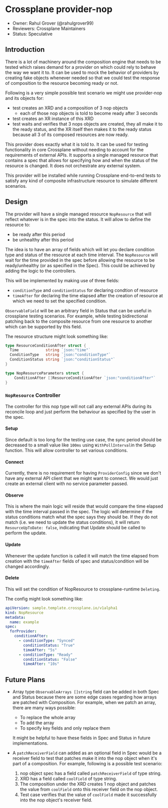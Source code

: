 # Crossplane provider-nop

* Owner: Rahul Grover (@rahulgrover99)
* Reviewers: Crossplane Maintainers
* Status: Speculative

## Introduction

There is a lot of machinery around the composition engine that needs to be tested which raises demand for a provider on which could rely to behave the way we want it to. It can be used to mock the behavior of providers by creating fake objects whenever needed so that we could test the response of composition to the resource becoming ready or not. 

Following is a very simple possible test scenario we might use provider-nop and its objects for:
- test creates an XRD and a composition of 3 nop objects
  - each of those nop objects is told to become ready after 3 seconds
- test creates an XR instance of this XRD
- test waits and verifies that 3 nops objects are created, they all make it to the ready status, and the XR itself then makes it to the ready status because all 3 of its composed resources are now ready.

This provider does exactly what it is told to. It can be used for testing functionality in core Crossplane without needing to account for the requirements of external APIs. It supports a single managed resource that contains a spec that allows for specifying how and when the status of the resource is changed. It does not orchestrate any external system. 

This provider will be installed while running Crossplane end-to-end tests to satisfy any kind of composite infrastructure resource to simulate different scenarios. 

## Design

The provider will have a single managed resource `NopResource` that will reflect whatever is in the spec into the status. It will allow to define the resource to:
- be ready after this period
- be unhealthy after this period

The idea is to have an array of fields which will let you declare condition type and status of the resource at each time interval. The `NopResource` will wait for the time provided in the spec before allowing the resource to be ready/unhealthy (or as specified in the Spec). This could be achieved by adding the logic to the controllers. 

This will be implemented by making use of three fields:
- `conditionType` and `conditionStatus` for declaring condtion of resource
- `timeAfter` for declaring the time elapsed after the creation of resource at which we need to set the specified condition.

`ObservableField` will be an arbitrary field in Status that can be useful in crossplane testing scenarios. For example, while testing bidirectional patching back to the composite resource from one resource to another which can be supported by this field. 

The resource structure might look something like: 
```go
type ResourceConditionAfter struct {
  Time            string `json:"time"`
  ConditionType   string `json:"conditionType"`
  ConditionStatus string `json:"conditionStatus"`
}

type NopResourceParameters struct {
	ConditionAfter []ResourceConditionAfter `json:"conditionAfter"`
}
```

### `NopResource` Controller

The controller for this nop type will not call any external APIs during its reconcile loop and just perform the behaviour as specified by the user in the spec. 

#### Setup
Since default is too long for the testing use case, the sync period should be decreased to a small value like `100ms` using `WithPollInterval`in the Setup function. This will allow controller to set various conditions.

#### Connect
Currently, there is no requirement for having `ProviderConfig` since we don't have any external API client that we might want to connect. 
We would just create an external client with no service parameter passed. 

#### Observe
This is where the main logic will reside that would compare the time elapsed with the time interval passed in the spec. The logic will determine if the status conditions match what the spec says they should be. If they do not match (i.e. we need to update the status conditions), it will return `ResourceUpToDate: false`, indicating that Update should be called to perform the update.

#### Update
Whenever the update function is called it will match the time elapsed from creation with the `timeAfter` fields of spec and status/condition will be changed accordingly.

#### Delete
This will set the condition of NopResource to crossplane-runtime `Deleting`. 

The config might look something like:

```yaml
apiVersion: sample.template.crossplane.io/v1alpha1
kind: NopResource
metadata:
  name: example
spec:
  forProvider:
    conditionAfter:
      - conditionType: "Synced"
        conditionStatus: "True"
        timeAfter: "5s"
      - conditionType: "Ready"
        conditionStatus: "False"
        timeAfter: "10s"
```

## Future Plans
- Array type `ObservableArrays []string` field can be added in both Spec and Status because there are some edge cases regarding how arrays are patched with Composition. For example, when we patch an array, there are many ways possible:
    - To replace the whole array
    - To add the array
    - To specify key fields and only replace them

  It might be helpful to have these fields in Spec and Status in future implementations.

- A `patchReceiverField` can added as an optional field in Spec would be a receiver field to test that patches make it into the nop object when it's part of a composition. For example, following is a possible test scenario:
  1. nop object spec has a field called `patchReceiverField` of type string.
  2. XRD has a field called `coolField` of type string.
  3. The composition under the XRD creates 1 nop object and patches the value from `coolField` onto this receiver field on the nop object.
  4. Test case verifies that the value of `coolField` made it successfully into the nop object's receiver field.
